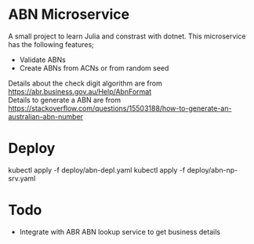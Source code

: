 # ABN Microservice
A small project to learn Julia and constrast with dotnet. This microservice has the following features;
- Validate ABNs
- Create ABNs from ACNs or from random seed

Details about the check digit algorithm are from https://abr.business.gov.au/Help/AbnFormat  
Details to generate a ABN are from https://stackoverflow.com/questions/15503188/how-to-generate-an-australian-abn-number

# Deploy
kubectl apply -f deploy/abn-depl.yaml
kubectl apply -f deploy/abn-np-srv.yaml

# Todo
- Integrate with ABR ABN lookup service to get business details